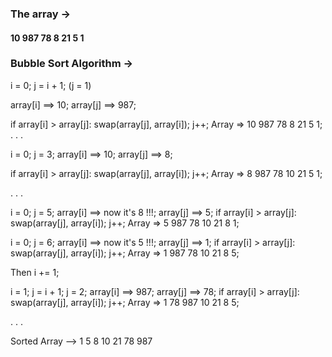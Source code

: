 ### The array ->

#### 10  987  78  8  21  5  1

### Bubble Sort Algorithm ->

i = 0;
j = i + 1; (j = 1)

array[i] ==> 10;
array[j] ==> 987;

if array[i] > array[j]:
    swap(array[j], array[i]);
j++;
Array => 10  987  78  8  21  5  1;
.
.
.

i = 0;
j = 3;
array[i] ==> 10;
array[j] ==> 8;

if array[i] > array[j]:
    swap(array[j], array[i]);
j++;
Array => 8  987  78  10  21  5  1;

.
.
.

i = 0;
j = 5;
array[i] ==> now it's 8 !!!;
array[j] ==> 5;
if array[i] > array[j]:
    swap(array[j], array[i]);
j++;
Array => 5  987  78  10  21  8  1;

i = 0;
j = 6;
array[i] ==> now it's 5 !!!;
array[j] ==> 1;
if array[i] > array[j]:
    swap(array[j], array[i]);
j++;
Array => 1  987  78  10  21  8  5;

Then i += 1;

i = 1;
j = i + 1;
j = 2;
array[i] ==> 987;
array[j] ==> 78;
if array[i] > array[j]:
    swap(array[j], array[i]);
j++;
Array => 1  78  987  10  21  8  5;

.
.
.

Sorted Array --> 1  5  8  10  21  78  987